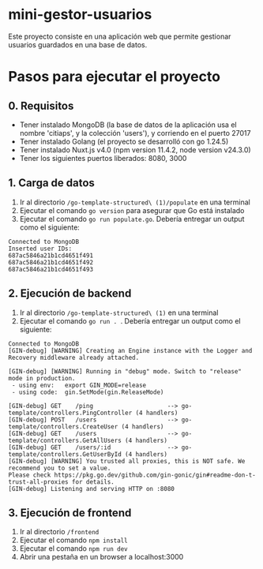 # mini-gestor-usuarios


Este proyecto consiste en una aplicación web que permite gestionar usuarios guardados en una base de datos.

# Pasos para ejecutar el proyecto

## 0. Requisitos

- Tener instalado MongoDB (la base de datos de la aplicación usa el nombre 'citiaps', y la colección 'users'), y corriendo en el puerto 27017
- Tener instalado Golang (el proyecto se desarrolló con go 1.24.5)
- Tener instalado Nuxt.js v4.0 (npm version 11.4.2, node version v24.3.0)
- Tener los siguientes puertos liberados: 8080, 3000

## 1. Carga de datos

1. Ir al directorio ```/go-template-structured\ (1)/populate``` en una terminal
2. Ejecutar el comando ```go version``` para asegurar que Go está instalado
3. Ejecutar el comando ```go run populate.go```. Debería entregar un output como el siguiente:
```plaintext
Connected to MongoDB
Inserted user IDs:
687ac5846a21b1cd4651f491
687ac5846a21b1cd4651f492
687ac5846a21b1cd4651f493
```
## 2. Ejecución de backend

1. Ir al directorio ```/go-template-structured\ (1)``` en una terminal
2. Ejecutar el comando ```go run . ```. Debería entregar un output como el siguiente:
```plaintext
Connected to MongoDB
[GIN-debug] [WARNING] Creating an Engine instance with the Logger and Recovery middleware already attached.

[GIN-debug] [WARNING] Running in "debug" mode. Switch to "release" mode in production.
 - using env:   export GIN_MODE=release
 - using code:  gin.SetMode(gin.ReleaseMode)

[GIN-debug] GET    /ping                     --> go-template/controllers.PingController (4 handlers)
[GIN-debug] POST   /users                    --> go-template/controllers.CreateUser (4 handlers)
[GIN-debug] GET    /users                    --> go-template/controllers.GetAllUsers (4 handlers)
[GIN-debug] GET    /users/:id                --> go-template/controllers.GetUserById (4 handlers)
[GIN-debug] [WARNING] You trusted all proxies, this is NOT safe. We recommend you to set a value.
Please check https://pkg.go.dev/github.com/gin-gonic/gin#readme-don-t-trust-all-proxies for details.
[GIN-debug] Listening and serving HTTP on :8080
```

## 3. Ejecución de frontend

1. Ir al directorio ```/frontend```
2. Ejecutar el comando ```npm install```
3. Ejecutar el comando  ```npm run dev```
4. Abrir una pestaña en un browser a localhost:3000
